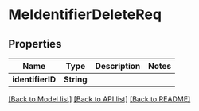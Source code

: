 # MeIdentifierDeleteReq

## Properties
Name | Type | Description | Notes
------------ | ------------- | ------------- | -------------
**identifierID** | **String** |  | 

[[Back to Model list]](../README.md#documentation-for-models) [[Back to API list]](../README.md#documentation-for-api-endpoints) [[Back to README]](../README.md)


